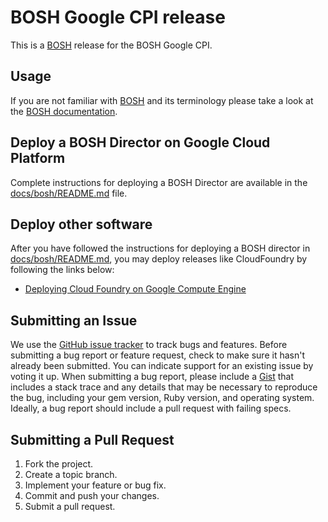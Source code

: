 # BOSH Google CPI release

This is a [BOSH](http://bosh.io/) release for the BOSH Google CPI.

## Usage
If you are not familiar with [BOSH](http://bosh.io/) and its terminology please take a look at the [BOSH documentation](http://bosh.io/docs).

## Deploy a BOSH Director on Google Cloud Platform
Complete instructions for deploying a BOSH Director are available in the [docs/bosh/README.md](docs/bosh/README.md) file.


## Deploy other software
After you have followed the instructions for deploying a BOSH director in [docs/bosh/README.md](docs/bosh/README.md), you may deploy releases like CloudFoundry by following the links below:

* [Deploying Cloud Foundry on Google Compute Engine](https://github.com/cloudfoundry-incubator/bosh-google-cpi-release/blob/master/docs/deploy_cf.md)

## Submitting an Issue
We use the [GitHub issue tracker](https://github.com/cloudfoundry-incubator/bosh-google-cpi-release/issues) to track bugs and features.
Before submitting a bug report or feature request, check to make sure it hasn't already been submitted. You can indicate
support for an existing issue by voting it up. When submitting a bug report, please include a
[Gist](http://gist.github.com/) that includes a stack trace and any details that may be necessary to reproduce the bug,
including your gem version, Ruby version, and operating system. Ideally, a bug report should include a pull request with
 failing specs.

## Submitting a Pull Request
1. Fork the project.
1. Create a topic branch.
1. Implement your feature or bug fix.
1. Commit and push your changes.
1. Submit a pull request.
